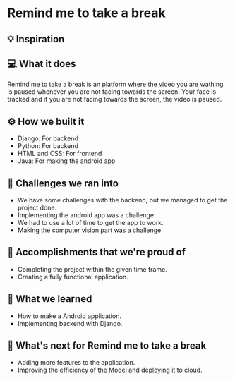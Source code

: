 # Remind me to take a break

## 💡 Inspiration

## 💻 What it does
Remind me to take a break is an platform where the video you are wathing is paused whenever you are not facing towards the screen. Your face is tracked and if you are not facing towards the screen, the video is paused.

## ⚙️ How we built it

- Django: For backend
- Python: For backend
- HTML and CSS: For frontend
- Java: For making the android app

## 🧠 Challenges we ran into

- We have some challenges with the backend, but we managed to get the project done.
- Implementing the android app was a challenge.
- We had to use a lot of time to get the app to work.
- Making the computer vision part was a challenge.

## 🏅 Accomplishments that we're proud of

- Completing the project within the given time frame.
- Creating a fully functional application.

## 📖 What we learned

- How to make a Android application.
- Implementing backend with Django.

## 🚀 What's next for Remind me to take a break

- Adding more features to the application.
- Improving the efficiency of the Model and deploying it to cloud.
